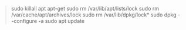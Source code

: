 > sudo killall apt apt-get
> sudo rm /var/lib/apt/lists/lock
> sudo rm /var/cache/apt/archives/lock
> sudo rm /var/lib/dpkg/lock*
> sudo dpkg --configure -a
> sudo apt update
